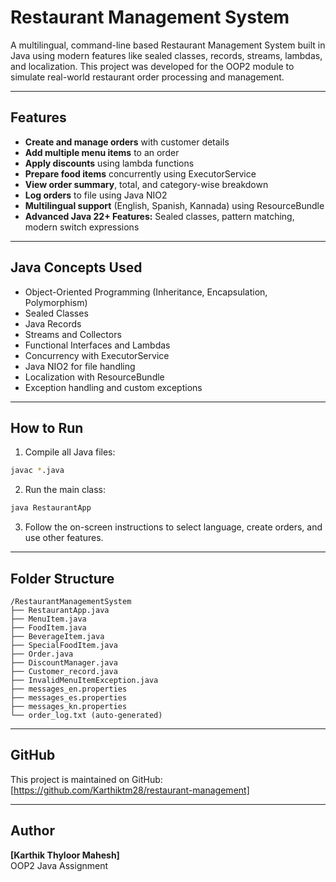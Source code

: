 # Restaurant Management System

A multilingual, command-line based Restaurant Management System built in Java using modern features like sealed classes, records, streams, lambdas, and localization. This project was developed for the OOP2 module to simulate real-world restaurant order processing and management.

---

## Features

- **Create and manage orders** with customer details
- **Add multiple menu items** to an order
- **Apply discounts** using lambda functions
- **Prepare food items** concurrently using ExecutorService
- **View order summary**, total, and category-wise breakdown
- **Log orders** to file using Java NIO2
- **Multilingual support** (English, Spanish, Kannada) using ResourceBundle
- **Advanced Java 22+ Features:** Sealed classes, pattern matching, modern switch expressions

---

## Java Concepts Used

- Object-Oriented Programming (Inheritance, Encapsulation, Polymorphism)
- Sealed Classes
- Java Records
- Streams and Collectors
- Functional Interfaces and Lambdas
- Concurrency with ExecutorService
- Java NIO2 for file handling
- Localization with ResourceBundle
- Exception handling and custom exceptions

---

## How to Run

1. Compile all Java files:
```bash
javac *.java
```

2. Run the main class:
```bash
java RestaurantApp
```

3. Follow the on-screen instructions to select language, create orders, and use other features.

---

## Folder Structure
```
/RestaurantManagementSystem
├── RestaurantApp.java
├── MenuItem.java
├── FoodItem.java
├── BeverageItem.java
├── SpecialFoodItem.java
├── Order.java
├── DiscountManager.java
├── Customer_record.java
├── InvalidMenuItemException.java
├── messages_en.properties
├── messages_es.properties
├── messages_kn.properties
└── order_log.txt (auto-generated)
```

---

## GitHub
This project is maintained on GitHub:
[https://github.com/Karthiktm28/restaurant-management]

---

## Author
**[Karthik Thyloor Mahesh]**  
OOP2 Java Assignment  


